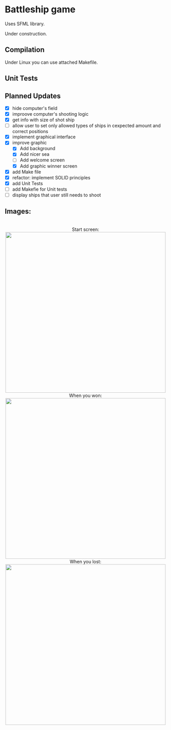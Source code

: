 # Battleship game

Uses SFML library.

Under construction.

## Compilation

Under Linux you can use attached Makefile.

## Unit Tests

## Planned Updates

- [x] hide computer's field
- [x] improove computer's shooting logic
- [x] get info with size of shot ship
- [ ] allow user to set only allowed types of ships in cexpected amount and correct positions
- [x] implement graphical interface
- [x] improve graphic
  - [x] Add background
  - [x] Add nicer sea
  - [ ] Add welcome screen
  - [x] Add graphic winner screen
- [x] add Make file
- [x] refactor: implement SOLID principles
- [x] add Unit Tests
- [ ] add Makefie for Unit tests
- [ ] display ships that user still needs to shoot

## Images:
<p align="center">
<br>Start screen:<br>
  <img src="https://user-images.githubusercontent.com/25400249/55116953-64c8e400-50e9-11e9-9b90-c24006d77cbe.png" width="500"/>
<br>When you won:<br>
  <img src="https://user-images.githubusercontent.com/25400249/55235324-964ac800-522d-11e9-86f0-61004968735f.png" width="500"/>
<br>When you lost:<br>
  <img src="https://user-images.githubusercontent.com/25400249/55235329-98ad2200-522d-11e9-9274-5ca8b31e7850.png" width="500"/>
</p>

